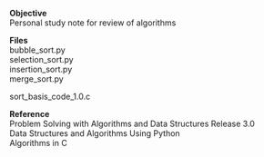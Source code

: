 **Objective**  
Personal study note for review of algorithms

**Files**  
bubble_sort.py  
selection_sort.py  
insertion_sort.py  
merge_sort.py  

sort_basis_code_1.0.c


**Reference**  
Problem Solving with Algorithms and Data Structures Release 3.0  
Data Structures and Algorithms Using Python  
Algorithms in C  

